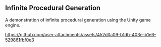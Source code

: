 ## Infinite Procedural Generation
A demonstration of infinite procedural generation using the Unity game engine.

https://github.com/user-attachments/assets/452d0a09-b1db-403e-b1e6-529861fbf0e3
